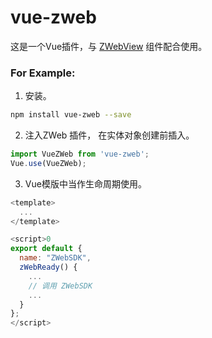 # vue-zweb
这是一个Vue插件，与 [ZWebView](https://github.com/zyao89/ZWebView) 组件配合使用。

### For Example:

1. 安装。
```sh
npm install vue-zweb --save
```

2. 注入ZWeb 插件， 在实体对象创建前插入。
```javascript
import VueZWeb from 'vue-zweb';
Vue.use(VueZWeb);
```

3. Vue模版中当作生命周期使用。
```javascript
<template>
  ...
</template>

<script>0
export default {
  name: "ZWebSDK",
  zWebReady() {
    ...
    // 调用 ZWebSDK
    ...
  }
};
</script>
```


